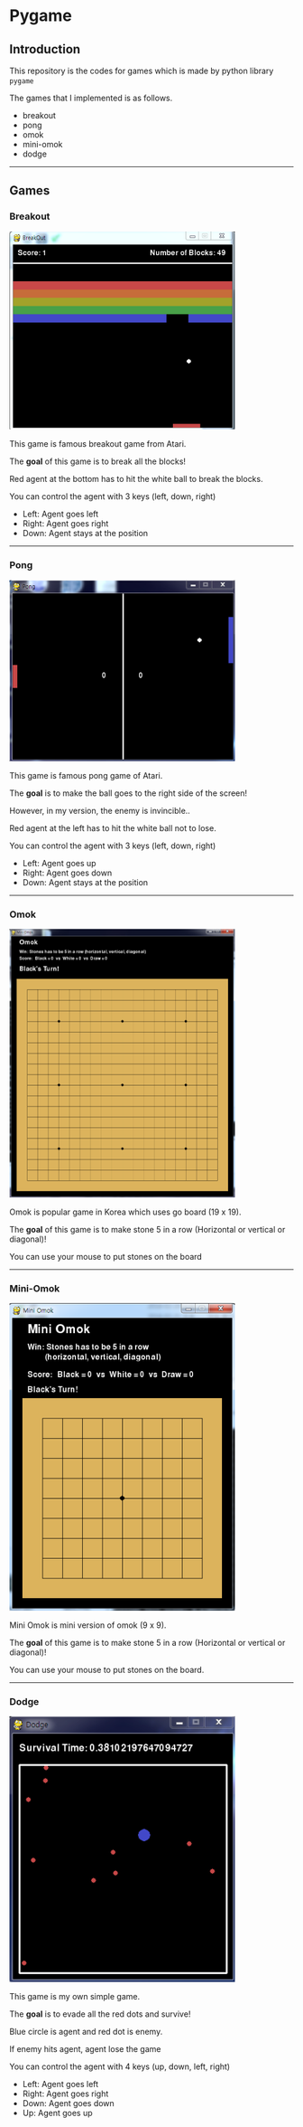 # Pygame

## Introduction
This repository is the codes for games which is made by python library `pygame`

The games that I implemented is as follows.

- breakout
- pong
- omok
- mini-omok
- dodge

---

## Games

### Breakout

<img src="./Images/breakout.PNG" width="400px" />



This game is famous breakout game from Atari. 

The **goal** of this game is to break all the blocks! 

Red agent at the bottom has to hit the white ball to break the blocks. 

You can control the agent with 3 keys (left, down, right)

- Left: Agent goes left
- Right: Agent goes right
- Down: Agent stays at the position 

---

### Pong

<img src="./Images/pong.PNG" width="400px" />



This game is famous pong game of Atari. 

The **goal** is to make the ball goes to the right side of the screen!

However, in my version, the enemy is invincible..  

Red agent at the left has to hit the white ball not to lose. 

You can control the agent with 3 keys (left, down, right)

- Left: Agent goes up
- Right: Agent goes down
- Down: Agent stays at the position 

---

### Omok

<img src="./Images/omok.PNG" width="400px" />



Omok is popular game in Korea which uses go board (19 x 19). 

The **goal** of this game is to make stone 5 in a row (Horizontal or vertical or diagonal)!

You can use your mouse to put stones on the board 

---

### Mini-Omok

<img src="./Images/mini_omok.PNG" width="400px" />



Mini Omok is mini version of omok (9 x 9). 

The **goal** of this game is to make stone 5 in a row (Horizontal or vertical or diagonal)!

You can use your mouse to put stones on the board.

---

### Dodge

<img src="./Images/dodge.PNG" width="400px" />



This game is my own simple game. 

The **goal** is to evade all the red dots and survive!

Blue circle is agent and red dot is enemy.

If enemy hits agent, agent lose the game 

You can control the agent with 4 keys (up, down, left, right)

- Left: Agent goes left
- Right: Agent goes right
- Down: Agent goes down
- Up: Agent goes up 